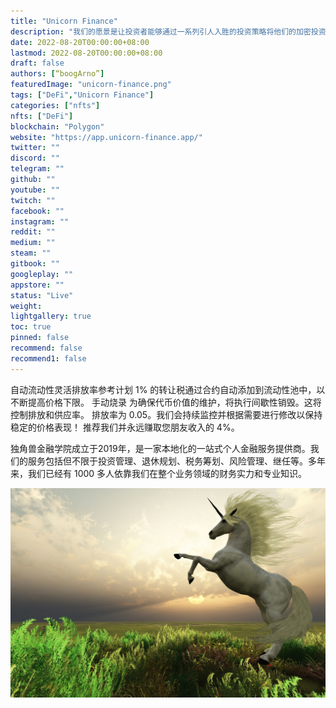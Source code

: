 ```yaml
---
title: "Unicorn Finance"
description: "我们的愿景是让投资者能够通过一系列引人入胜的投资策略将他们的加密投资带到月球，从而为 DeFi 增添一点魔力"
date: 2022-08-20T00:00:00+08:00
lastmod: 2022-08-20T00:00:00+08:00
draft: false
authors: [“boogArno”]
featuredImage: "unicorn-finance.png"
tags: ["DeFi","Unicorn Finance"]
categories: ["nfts"]
nfts: ["DeFi"]
blockchain: "Polygon"
website: "https://app.unicorn-finance.app/"
twitter: ""
discord: ""
telegram: ""
github: ""
youtube: ""
twitch: ""
facebook: ""
instagram: ""
reddit: ""
medium: ""
steam: ""
gitbook: ""
googleplay: ""
appstore: ""
status: "Live"
weight: 
lightgallery: true
toc: true
pinned: false
recommend: false
recommend1: false
---
```

自动流动性灵活排放率参考计划
1% 的转让税通过合约自动添加到流动性池中，以不断提高价格下限。
手动烧录
为确保代币价值的维护，将执行间歇性销毁。这将控制排放和供应率。
排放率为 0.05。我们会持续监控并根据需要进行修改以保持稳定的价格表现！
推荐我们并永远赚取您朋友收入的 4%。

独角兽金融学院成立于2019年，是一家本地化的一站式个人金融服务提供商。我们的服务包括但不限于投资管理、退休规划、税务筹划、风险管理、继任等。多年来，我们已经有 1000 多人依靠我们在整个业务领域的财务实力和专业知识。

![C36PD6](C36PD6.jpg)
